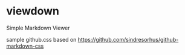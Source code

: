 viewdown
========

Simple Markdown Viewer

sample github.css based on <https://github.com/sindresorhus/github-markdown-css>
